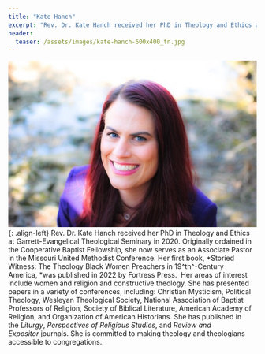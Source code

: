 ```yaml
---
title: "Kate Hanch"
excerpt: "Rev. Dr. Kate Hanch received her PhD in Theology and Ethics at Garrett-Evangelical Theological Seminary in 2020."
header:
  teaser: /assets/images/kate-hanch-600x400_tn.jpg
---
```

![image-left](/assets/images/kate-hanch-600x400.jpg){: .align-left} 
Rev. Dr. Kate Hanch received her PhD in Theology and Ethics at Garrett-Evangelical Theological Seminary in 2020. Originally ordained in the Cooperative Baptist Fellowship, she now serves as an Associate Pastor in the Missouri United Methodist Conference. Her first book, *Storied Witness: The Theology Black Women Preachers in 19^th^-Century America, *was published in 2022 by Fortress Press.  Her areas of interest include women and religion and constructive theology. She has presented papers in a variety of conferences, including: Christian Mysticism, Political Theology, Wesleyan Theological Society, National Association of Baptist Professors of Religion, Society of Biblical Literature, American Academy of Religion, and Organization of American Historians. She has published in the *Liturgy*, *Perspectives of Religious Studies*, and *Review and Expositor* journals. She is committed to making theology and theologians accessible to congregations.